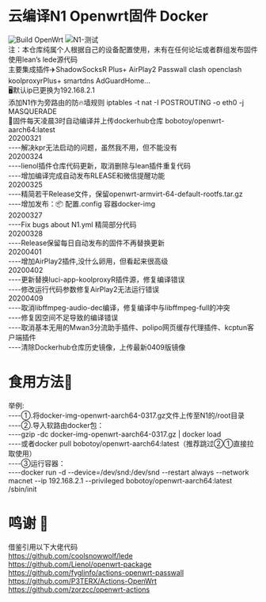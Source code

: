 # 云编译N1 Openwrt固件 Docker
![Build OpenWrt](https://github.com/bobotoy/N1-Openwrt-Actions/workflows/Build%20OpenWrt/badge.svg) ![N1-测试](https://github.com/bobotoy/N1-Openwrt-Actions/workflows/N1-%E6%B5%8B%E8%AF%95/badge.svg)  
注：本仓库纯属个人根据自己的设备配置使用，未有在任何论坛或者群组发布固件  
使用lean’s lede源代码  
主要集成插件✈️ShadowSocksR Plus+ AirPlay2 Passwall clash openclash koolproxyrPlus+ smartdns AdGuardHome...  
🖥️默认ip已更换为192.168.2.1  
添加N1作为旁路由的防🔥墙规则  iptables -t nat -I POSTROUTING -o eth0 -j MASQUERADE  
📅固件每天凌晨3时自动编译并上传dockerhub仓库  bobotoy/openwrt-aarch64:latest  
20200321  
----解决kpr无法启动的问题，虽然我不用，但不能没有  
20200324  
----lienol插件仓库代码更新，取消删除与lean插件重复代码  
----增加编译完成自动发布RLEASE和微信提醒功能  
20200325  
----精简若干Release文件，保留openwrt-armvirt-64-default-rootfs.tar.gz  
----增加发布：📦 配置.config 容器docker-img  
20200327  
----Fix bugs about N1.yml 精简部分代码  
20200328  
----Release保留每日自动发布的固件不再替换更新    
20200401   
----增加AirPlay2插件,没什么卵用，但看起来很高级  
20200402  
----更新替换luci-app-koolproxyR插件源，修复编译错误  
----修改运行代码参数修复AirPlay2无法运行错误  
20200409  
----取消libffmpeg-audio-dec编译，修复编译中与libffmpeg-full的冲突  
----修复因空间不足导致的编译错误  
----取消基本无用的Mwan3分流助手插件、polipo网页缓存代理插件、kcptun客户端插件  
----清除Dockerhub仓库历史镜像，上传最新0409版镜像

# 食用方法🥢
举例:  
----①.将docker-img-openwrt-aarch64-0317.gz文件上传至N1的/root目录   
----②.导入软路由docker包：  
----gzip -dc docker-img-openwrt-aarch64-0317.gz | docker load  
----或者docker pull bobotoy/openwrt-aarch64:latest（推荐跳过②①直接拉取使用）  
----③运行容器：  
----docker run -d --device=/dev/snd:/dev/snd --restart always --network macnet --ip 192.168.2.1 --privileged bobotoy/openwrt-aarch64:latest /sbin/init  
# 鸣谢 📢
借鉴引用以下大佬代码  
https://github.com/coolsnowwolf/lede  
https://github.com/Lienol/openwrt-package  
https://github.com/fyglinfo/actions-openwrt-passwall  
https://github.com/P3TERX/Actions-OpenWrt   
https://github.com/zorzcc/openwrt-actions  
